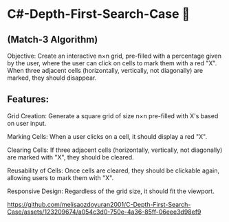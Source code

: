 # C#-Depth-First-Search-Case 👾 
## (Match-3 Algorithm)

Objective: Create an interactive  n×n grid, pre-filled with a percentage given by the user, where the user can click on cells to mark them with a red "X". When three adjacent cells (horizontally, vertically, not diagonally) are marked, they should disappear.

## Features:

Grid Creation: Generate a square grid of size n×n pre-filled with X's based on user input.

Marking Cells: When a user clicks on a cell, it should display a red "X".

Clearing Cells: If three adjacent cells (horizontally, vertically, not diagonally) are marked with "X", they should be cleared.

Reusability of Cells: Once cells are cleared, they should be clickable again, allowing users to mark them with "X".

Responsive Design: Regardless of the grid size, it should fit the viewport.


https://github.com/melisaozdoyuran2001/C-Depth-First-Search-Case/assets/123209674/a054c3d0-750e-4a36-85ff-06eee3d98ef9


